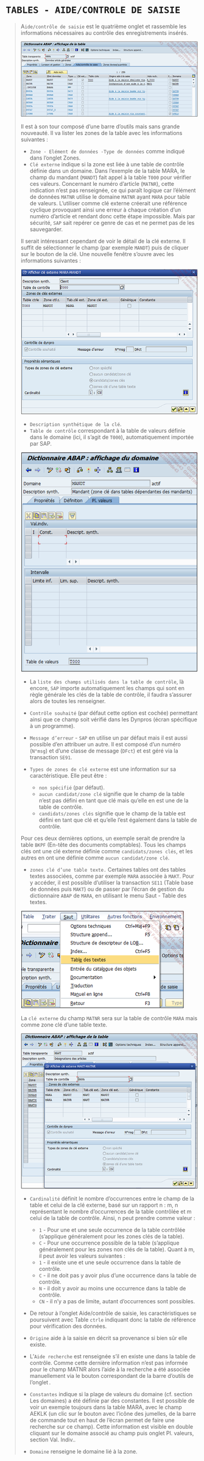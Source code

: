 # **`TABLES - AIDE/CONTROLE DE SAISIE`**

> A`ide/contrôle de saisie` est le quatrième onglet et rassemble les informations nécessaires au contrôle des enregistrements insérés.
>
> ![](../00_Ressources/06_07_01.png)
>
> Il est à son tour composé d’une barre d’outils mais sans grande nouveauté. Il va lister les zones de la table avec les informations suivantes :
>
> - `Zone - Elément de données -Type de données` comme indiqué dans l’onglet Zones.
> - `Clé externe` indique si la zone est liée à une table de contrôle définie dans un domaine. Dans l’exemple de la table MARA, le champ du mandant (`MANDT`) fait appel à la table `T000` pour vérifier ces valeurs. Concernant le numéro d’article (`MATNR`), cette indication n’est pas renseignée, ce qui paraît logique car l’élément de données `MATNR` utilise le domaine `MATNR` ayant `MARA` pour table de valeurs. L’utiliser comme clé externe créerait une référence cyclique provoquant ainsi une erreur à chaque création d’un numéro d’article et rendant donc cette étape impossible. Mais par sécurité, `SAP` sait repérer ce genre de cas et ne permet pas de les sauvegarder.
>
> Il serait intéressant cependant de voir le détail de la clé externe. Il suffit de sélectionner le champ (par exemple `MANDT`) puis de cliquer sur le bouton de la clé. Une nouvelle fenêtre s’ouvre avec les informations suivantes :
>
> ![](../00_Ressources/06_07_02.png)
>
> - `Description synthétique de la clé`.
> - `Table de contrôle` correspondant à la table de valeurs définie dans le domaine (ici, il s’agit de `T000`), automatiquement importée par SAP.
>
> ![](../00_Ressources/06_07_03.png)
>
> - La `liste des champs utilisés dans la table de contrôle`, là encore, `SAP` importe automatiquement les champs qui sont en règle générale les clés de la table de contrôle, il faudra s’assurer alors de toutes les renseigner.
> - `Contrôle souhaité` (par défaut cette option est cochée) permettant ainsi que ce champ soit vérifié dans les Dynpros (écran spécifique à un programme).
> - `Message d’erreur` - `SAP` en utilise un par défaut mais il est aussi possible d’en attribuer un autre. Il est composé d’un numéro (`N°msg`) et d’une classe de message (`DFct`) et est géré via la transaction `SE91`.
> - `Types de zones de clé externe` est une information sur sa caractéristique. Elle peut être :
>
>   - `non spécifié` (par défaut).
>   - `aucun candidat/zone clé` signifie que le champ de la table n’est pas défini en tant que clé mais qu’elle en est une de la table de contrôle.
>   - `candidats/zones clés` signifie que le champ de la table est défini en tant que clé et qu’elle l’est également dans la table de contrôle.
>
> Pour ces deux dernières options, un exemple serait de prendre la table `BKPF` (En-tête des documents comptables). Tous les champs clés ont une clé externe définie comme `candidats/zones clés`, et les autres en ont une définie comme `aucun candidat/zone clé`.
>
> - `zones clé d’une table texte.` Certaines tables ont des tables textes associées, comme par exemple `MARA` associée à `MAKT`. Pour y accéder, il est possible d’utiliser la transaction `SE11` (Table base de données puis `MAKT`) ou de passer par l’écran de gestion du dictionnaire `ABAP` de `MARA`, en utilisant le menu Saut - Table des textes.
>
> ![](../00_Ressources/06_07_04.png)
>
> La `clé externe` du champ `MATNR` sera sur la table de contrôle `MARA` mais comme zone clé d’une table texte.
>
> ![](../00_Ressources/06_07_05.png)
>
> - `Cardinalité` définit le nombre d’occurrences entre le champ de la table et celui de la clé externe, basé sur un rapport n : m, n représentant le nombre d’occurrences de la table contrôlée et m celui de la table de contrôle. Ainsi, n peut prendre comme valeur :
>
>   - `1` - Pour une et une seule occurrence de la table contrôlée (s’applique généralement pour les zones clés de la table).
>   - `C` - Pour une occurrence possible de la table (s’applique généralement pour les zones non clés de la table). Quant à m, il peut avoir les valeurs suivantes :
>   - `1` - il existe une et une seule occurrence dans la table de contrôle.
>   - `C` - il ne doit pas y avoir plus d’une occurrence dans la table de contrôle.
>   - `N` - il doit y avoir au moins une occurrence dans la table de contrôle.
>   - `CN` - il n’y a pas de limite, autant d’occurrences sont possibles.
>
> - De retour à l’onglet Aide/contrôle de saisie, les caractéristiques se poursuivent avec Table `ctrle` indiquant donc la table de référence pour vérification des données.
> - `Origine` aide à la saisie en décrit sa provenance si bien sûr elle existe.
> - L’`Aide recherche` est renseignée s’il en existe une dans la table de contrôle. Comme cette dernière information n’est pas informée pour le champ MATNR alors l’aide à la recherche a été associée manuellement via le bouton correspondant de la barre d’outils de l’onglet .
> - `Constantes` indique si la plage de valeurs du domaine (cf. section Les domaines) a été définie par des constantes. Il est possible de voir un exemple toujours dans la table MARA, avec le champ AEKLK (un clic sur le bouton avec l’icône des jumelles, de la barre de commande tout en haut de l’écran permet de faire une recherche sur ce champ). Cette information est visible en double cliquant sur le domaine associé au champ puis onglet Pl. valeurs, section Val. Indiv..
> - `Domaine` renseigne le domaine lié à la zone.
